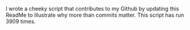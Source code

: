 I wrote a cheeky script that contributes to my Github by updating this ReadMe to illustrate why more than commits matter. This script has run 3909 times.